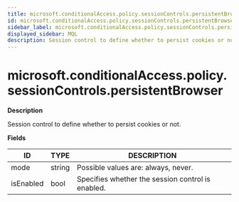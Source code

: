 ```yaml
---
title: microsoft.conditionalAccess.policy.sessionControls.persistentBrowser
id: microsoft.conditionalAccess.policy.sessionControls.persistentBrowser
sidebar_label: microsoft.conditionalAccess.policy.sessionControls.persistentBrowser
displayed_sidebar: MQL
description: Session control to define whether to persist cookies or not.
---
```


# microsoft.conditionalAccess.policy.sessionControls.persistentBrowser

**Description**

Session control to define whether to persist cookies or not.

**Fields**

| ID        | TYPE   | DESCRIPTION                                       |
| --------- | ------ | ------------------------------------------------- |
| mode      | string | Possible values are: always, never.               |
| isEnabled | bool   | Specifies whether the session control is enabled. |
